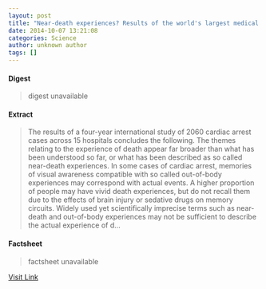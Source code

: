 ```yaml
---
layout: post
title: "Near-death experiences? Results of the world's largest medical study of the human mind and consciousness at time of death"
date: 2014-10-07 13:21:08
categories: Science
author: unknown author
tags: []
---
```



#### Digest
>digest unavailable

#### Extract
>The results of a four-year international study of 2060 cardiac arrest cases across 15 hospitals concludes the following. The themes relating to the experience of death appear far broader than what has been understood so far, or what has been described as so called near-death experiences. In some cases of cardiac arrest, memories of visual awareness compatible with so called out-of-body experiences may correspond with actual events. A higher proportion of people may have vivid death experiences, but do not recall them due to the effects of brain injury or sedative drugs on memory circuits. Widely used yet scientifically imprecise terms such as near-death and out-of-body experiences may not be sufficient to describe the actual experience of d...

#### Factsheet
>factsheet unavailable

[Visit Link](http://feeds.sciencedaily.com/~r/sciencedaily/~3/iDbYIaoAPjo/141007092108.htm)


